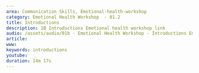 ```yaml
---
area: Communication Skills, Emotional-health-workshop
category: Emotional Health Workshop  - 01.2
title: Introductions
description: 1B Introductions Emotional health workshop link
audio: /assets/audio/01b - Emotional Health Workshop - Introductions Emotional health workshop link - MQ.mp3
article: 
www: 
keywords: introductions
youtube: 
duration: 14m 17s
--- 
```

